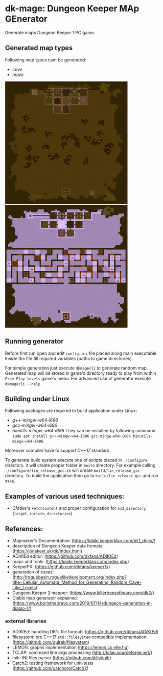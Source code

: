 # dk-mage: **D**ungeon **K**eeper **MA**p **GE**nerator

Generate maps Dungeon Keeper 1 PC game.


## Generated map types

Following map types cam be generated:
- *cave*
- *maze*

[![*cave* mode](doc/cave-small.png "*cave* mode")](doc/cave-big.png)
[![*maze* mode](doc/maze-small.png "*maze* mode")](doc/maze-big.png)


## Running generator

Before first run open and edit `config.ini` file placed along main executable. Inside the file fill required variables (paths to game directories).

For simple generation just execute `dkmagecli` to generate random map. Generated map will be stored in game's directory ready to play from within `Free Play levels` game's menu. For advanced use of generator execute `dkmagecli --help`.


## Building under Linux

Following packages are required to build application under Linux:
- *g++-mingw-w64-i686*
- *gcc-mingw-w64-i686*
- *binutils-mingw-w64-i686*
They can be installed by following command `sudo apt install g++-mingw-w64-i686 gcc-mingw-w64-i686 binutils-mingw-w64-i686`.

Moreover compiler have to support *C++17* standard.

To generate build system execute one of scripts placed in `./configure` directory. It will create proper folder in `build` directory.
For example calling `./configure/lin_release_gcc.sh` will create `build/lin_release_gcc` directory. To build the application then go to `build/lin_release_gcc` and run `make`.


## Examples of various used techniques:

- *CMake*'s `FetchContent` and proper configuration for `add_directory` (`target_include_directories`)


## References:

- Mapmaker's Documentation: (https://lubiki.keeperklan.com/dk1_docs/)
- description of Dungeon Keeper data formats: (https://jonskeet.uk/dk/index.html)
- ADiKtEd editor: (https://github.com/dkfans/ADiKtEd)
- maps and tools: (https://lubiki.keeperklan.com/index.php)
- KeeperFX: (https://github.com/dkfans/keeperfx)
- generation of caves: (http://roguebasin.roguelikedevelopment.org/index.php?title=Cellular_Automata_Method_for_Generating_Random_Cave-Like_Levels)
- Dungeon Keeper 2 mapper: (https://www.killerbeesoftware.com/dk2/)
- Diablo map generator explained: (https://www.boristhebrave.com/2019/07/14/dungeon-generation-in-diablo-1/)

### external libraries
- ADiKtEd: handling DK's file formats (https://github.com/dkfans/ADiKtEd)
- filesystem: pre C++17 `std::filesystem` compatible implementation (https://github.com/gulrak/filesystem)
- LEMON: graphs implementation (https://lemon.cs.elte.hu)
- TCLAP: command line args processing (http://tclap.sourceforge.net/)
- inih: INI files parser (https://github.com/jtilly/inih)
- Catch2: testing framework for unit-tests (https://github.com/catchorg/Catch2)
